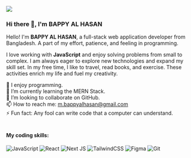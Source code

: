 ![](https://lh3.googleusercontent.com/pw/AP1GczN0JGuF5hDd7ZoIsdRhgieAkefQSp6fHiHAnG5jTDOZNADlCsUJmxpLqTNvo_msG0-PP1qKUw3voqUWNXQqg-I7AVKHRnBcIgLM8D7B7lxZGOX6F89kOzEfXOQb6OrrT8WT2iBmpUQ6XCshqzb5q2Zp=w1890-h945-s-no-gm)

### Hi there 👋, I'm BAPPY AL HASAN

Hello! I'm **BAPPY AL HASAN**, a full-stack web application developer from Bangladesh. A part of my effort, patience, and feeling in programming.
<br/>

I love working with **JavaScript** and enjoy solving problems from small to complex. I am always eager to explore new technologies and expand my skill set. In my free time, I like to travel, read books, and exercise. These activities enrich my life and fuel my creativity.

👀 I enjoy programming. <br>
🌱 I’m currently learning the MERN Stack. <br>
💞️ I’m looking to collaborate on GitHub. <br>
📫 How to reach me: m.bappyalhasan@gmail.com <br>
⚡ Fun fact: Any fool can write code that a computer can understand. <br><br>

#### My coding skills:
![JavaScript](https://img.shields.io/badge/javascript-%23323330.svg?style=for-the-badge&logo=javascript&logoColor=%23F7DF1E) ![React](https://img.shields.io/badge/react-%2320232a.svg?style=for-the-badge&logo=react&logoColor=%2361DAFB) ![Next JS](https://img.shields.io/badge/Next-black?style=for-the-badge&logo=next.js&logoColor=white) ![TailwindCSS](https://img.shields.io/badge/tailwindcss-%2338B2AC.svg?style=for-the-badge&logo=tailwind-css&logoColor=white) ![Figma](https://img.shields.io/badge/figma-%23F24E1E.svg?style=for-the-badge&logo=figma&logoColor=white) ![Git](https://img.shields.io/badge/git-%23F05033.svg?style=for-the-badge&logo=git&logoColor=white)
